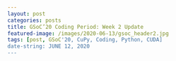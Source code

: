 ```yaml
---
layout: post
categories: posts
title: GSoC’20 Coding Period: Week 2 Update
featured-image: /images/2020-06-13/gsoc_header2.jpg
tags: [post, GSoC'20, CuPy, Coding, Python, CUDA]
date-string: JUNE 12, 2020
---
```

<script src="//ajax.googleapis.com/ajax/libs/jquery/1.9.1/jquery.min.js"></script>
<script>window.jQuery || document.write('<script src="_/js/libs/jquery-1.9.1.min.js"><\/script>')</script>

